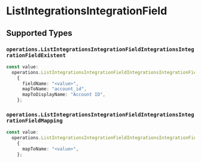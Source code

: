 # ListIntegrationsIntegrationField


## Supported Types

### `operations.ListIntegrationsIntegrationFieldIntegrationsIntegrationFieldExistent`

```typescript
const value:
  operations.ListIntegrationsIntegrationFieldIntegrationsIntegrationFieldExistent =
    {
      fieldName: "<value>",
      mapToName: "account_id",
      mapToDisplayName: "Account ID",
    };
```

### `operations.ListIntegrationsIntegrationFieldIntegrationsIntegrationFieldMapping`

```typescript
const value:
  operations.ListIntegrationsIntegrationFieldIntegrationsIntegrationFieldMapping =
    {
      mapToName: "<value>",
    };
```

